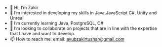 - 👋 Hi, I’m Zakir
- 👀 I’m interested in developing my skills in Java,JavaScript C#, Unity and Unreal
- 🌱 I’m currently learning Java, PostgreSQL, C#
- 💞️ I’m looking to collaborate on projects that are in line with the expertise that I have and want to develop.
- 📫 How to reach me: email: ayubzakirtushar@gmail.com

<!---
Zach-Snow/Zach-Snow is a ✨ special ✨ repository because its `README.md` (this file) appears on your GitHub profile.
You can click the Preview link to take a look at your changes.
--->
